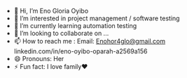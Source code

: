 - 👋 Hi, I’m Eno Gloria Oyibo
- 👀 I’m interested in project management / software testing
- 🌱 I’m currently learning automation testing
- 💞️ I’m looking to collaborate on ...
- 📫 How to reach me :
  Email: Enohor4glo@gmail.com
  linkedin.com/in/eno-oyibo-oparah-a2569a156
- 😄 Pronouns: Her
- ⚡ Fun fact: I love family❤️

<!---
Enoglo023/Enoglo023 is a ✨ special ✨ repository because its `README.md` (this file) appears on your GitHub profile.
You can click the Preview link to take a look at your changes.
--->
